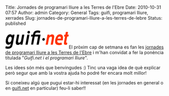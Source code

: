 Title: Jornades de programari lliure a les Terres de l'Ebre
Date: 2010-10-31 07:57
Author: admin
Category: General
Tags: guifi, programari lliure, xerrades
Slug: jornades-de-programari-lliure-a-les-terres-de-lebre
Status: published

[<img src="./wp-content/uploads/2007/10/logo-guifi.png" title="logo guifi" class="alignright size-full wp-image-220" width="200" height="58" />](http://gil.badall.net/wp-content/uploads/2007/10/logo-guifi.png)El pròxim cap de setmana es fan les [jornades de programari lliure a les Terres de l'Ebre](http://territori.blogs.uoc.edu/?p=966&lang=ca "Descripció i detall del programa de les jornades") i m'han convidat a fer la ponència titulada "*Guifi.net i el programari lliure*".

Les idees són més que benvingudes :) Tinc una vaga idea de què explicar però segur que amb la vostra ajuda ho podré fer encara molt millor!

Si coneixeu algú que pugui estar-hi interessat (en les jornades en general o en [guifi.net](http://guifi.net "Pàgina web del projecte guifi.net") en particular) feu-li saber!!
